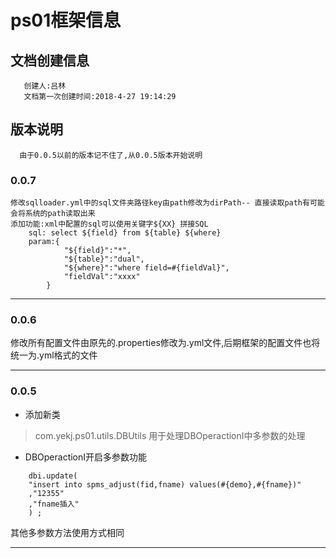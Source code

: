 # ps01框架信息 #
## 文档创建信息 #
```
   创建人:吕林
   文档第一次创建时间:2018-4-27 19:14:29
```
## 版本说明 ##
```
  由于0.0.5以前的版本记不住了,从0.0.5版本开始说明
```

### 0.0.7 ###
```
修改sqlloader.yml中的sql文件夹路径key由path修改为dirPath-- 直接读取path有可能会将系统的path读取出来
添加功能:xml中配置的sql可以使用关键字${XX} 拼接SQL 
    sql: select ${field} from ${table} ${where}
	param:{
			"${field}":"*",
			"${table}":"dual",
			"${where}":"where field=#{fieldVal}",
			"fieldVal":"xxxx"
		}
```
---

### 0.0.6 ###
修改所有配置文件由原先的.properties修改为.yml文件,后期框架的配置文件也将统一为.yml格式的文件

---

### 0.0.5 ###
- 添加新类
>com.yekj.ps01.utils.DBUtils 用于处理DBOperactionI中多参数的处理
- DBOperactionI开启多参数功能
```
    dbi.update(
    "insert into spms_adjust(fid,fname) values(#{demo},#{fname})"
    ,"12355"
    ,"fname插入"
    ) ;
```
其他多参数方法使用方式相同

---

